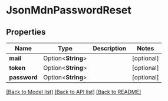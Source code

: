 # JsonMdnPasswordReset

## Properties

Name | Type | Description | Notes
------------ | ------------- | ------------- | -------------
**mail** | Option<**String**> |  | [optional]
**token** | Option<**String**> |  | [optional]
**password** | Option<**String**> |  | [optional]

[[Back to Model list]](../README.md#documentation-for-models) [[Back to API list]](../README.md#documentation-for-api-endpoints) [[Back to README]](../README.md)


